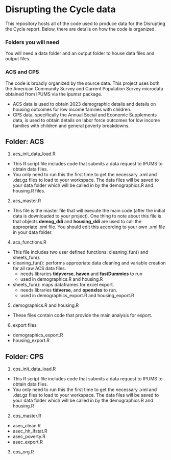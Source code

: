 # Disrupting the Cycle data
This repository hosts all of the code used to produce data for the Disrupting the Cycle report. Below, there are details on how the code is organized.

### Folders you will need
You will need a data folder and an output folder to house data files and output files.

### ACS and CPS
The code is broadly organized by the source data. This project uses both the American Community Survey and Current Population Survey microdata obtained from IPUMS via the ipumsr package.
* ACS data is used to obtain 2023 demographic details and details on housing outcomes for low income families with children.
* CPS data, specifically the Annual Social and Economic Supplements data, is used to obtain details on labor force outcomes for low income families with children and general poverty breakdowns.

## Folder: ACS
1. acs_init_data_load.R
* This R script file includes code that submits a data request to IPUMS to obtain data files.
* You only need to run this the first time to get the necessary .xml and .dat.gz files to load to your workspace. The data files will be saved to your data folder which will be called in by the demographics.R and housing.R files. 
2. acs_master.R
* This file is the master file that will execute the main code (after the initial data is downloaded to your project). One thing to note about this file is that objects **demog_ddi** and **housing_ddi** are used to call the appropriate .xml file. You should edit this according to your own .xml file in your data folder.
4. acs_functions.R
* This file includes two user defined functions: cleaning_fun() and sheets_fun().
* cleaning_fun(): performs appropriate data cleaning and variable creation for all raw ACS data files.
     * needs libraries **tidyverse**, **haven** and **fastDummies** to run
     * used in demographics.R and housing.R
* sheets_fun(): maps dataframes for excel export.
     * needs libraries **tidverse**, and **openxlsx** to run.
     * used in demographics_export.R and housing_export.R
5. demographics.R and housing.R
* These files contain code that provide the main analysis for export. 
6. export files
* demographics_export.R
* housing_export.R

## Folder: CPS
1. cps_init_data_load.R
* This R script file includes code that submits a data request to IPUMS to obtain data files.
* You only need to run this the first time to get the necessary .xml and .dat.gz files to load to your workspace. The data files will be saved to your data folder which will be called in by the demographics.R and housing.R 
2. cps_master.R
* asec_clean.R
* asec_hh_lfstat.R
* asec_poverty.R
* asec_export.R
3. cps_org.R
  
